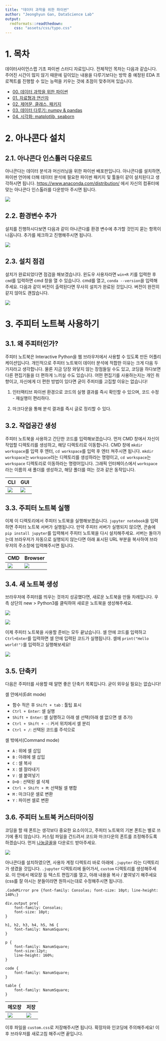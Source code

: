 ```yaml
---
title: "데이터 과학을 위한 파이썬"
author: "Jeonghyun Gan, DataScience Lab"
output: 
  rmdformats::readthedown:
    css: "assets/css/typo.css"
---
```




# 1. 목차

데이터사이언스랩 기초 파이썬 스터디 자료입니다. 전체적인 목차는 다음과 같습니다. 주어진 시간이 많지 않기 때문에 깊이있는 내용을 다루기보다는 방학 중 예정된 EDA 프로젝트를 진행할 수 있는 능력을 키우는 것에 초점이 맞추어져 있습니다.

- [00. 데이터 과학을 위한 파이썬](https://yonseidslab.github.io/pyfords/)
- [01. 자료형과 연산자](https://yonseidslab.github.io/pyfords/page1)
- [02. 제어문, 클래스, 패키지](https://yonseidslab.github.io/pyfords/page2)
- [03. 데이터 다루기: numpy & pandas](https://yonseidslab.github.io/pyfords/page3)
- [04. 시각화: matplotlib, seaborn](https://yonseidslab.github.io/pyfords/page4)

# 2. 아나콘다 설치

## 2.1. 아나콘다 인스톨러 다운로드

아나콘다는 데이터 분석과 머신러닝을 위한 파이썬 배포판입니다. 아나콘다를 설치하면, 파이썬 언어에 더해 데이터 분석에 필요한 파이썬 패키지 및 툴들이 같이 설치된다고 생각하시면 됩니다. https://www.anaconda.com/distribution/ 에서 자신의 컴퓨터에 맞는 아나콘다 인스톨러를 다운받아 주시면 됩니다.

![](./assets/figs/conda.png)


## 2.2. 환경변수 추가

설치를 진행하시다보면 다음과 같이 아나콘다를 환경 변수에 추가할 것인지 묻는 항목이 나옵니다. 추가를 체크하고 진행해주시면 됩니다.

![](./assets/figs/envpath.png)

## 2.3. 설치 점검

설치가 완료되었다면 점검을 해보겠습니다. 윈도우 사용자라면 `win+R` 키를 입력한 후 `cmd`를 입력하면 cmd 창을 열 수 있습니다. cmd를 열고, `conda --version`을 입력해주세요. 다음과 같이 버전이 출력된다면 무사히 설치가 완료된 것입니다. 버전이 완전히 같지 않아도 괜찮습니다.

![](./assets/figs/condaver.png)

# 3. 주피터 노트북 사용하기

## 3.1. 왜 주피터인가?

주피터 노트북은 Interactive Python을 웹 브라우저에서 사용할 수 있도록 만든 어플리케이션입니다. 개인적으로 주피터 노트북이 데이터 분석에 적합한 이유는 크게 다음 두 가지라고 생각합니다. 물론 지금 당장 와닿지 않는 장점들일 수도 있고, 코딩을 하다보면 다른 편집기들을 더 편하게 느끼실 수도 있습니다. 어떤 편집기를 사용하는지는 개인 취향이고, 자신에게 더 편한 방법이 있다면 굳이 주피터를 고집할 이유는 없습니다!

1. 인터랙티브 파이썬 환경으로 코드의 실행 결과를 즉시 확인할 수 있으며, 코드 수정 - 재실행이 편리하다.

2. 마크다운을 통해 분석 결과를 즉시 글로 정리할 수 있다.

## 3.2. 작업공간 생성

주피터 노트북을 사용하고 간단한 코드를 입력해보겠습니다. 먼저 CMD 창에서 자신이 작업할 디렉토리를 생성하고, 해당 디렉토리로 이동합니다. CMD 창에 `mkdir workspace`를 입력 후 엔터,  `cd workspace`를 입력 후 엔터 쳐주시면 됩니다. `mkdir workspace`는 `workspace`라는 디렉토리를 생성하라는 명령이고, `cd workspace`는 `workspace` 디렉토리로 이동하라는 명령어입니다. 그래픽 인터페이스에서 `workspace`라는 이름의 새 폴더를 생성하고, 해당 폴더를 여는 것과 같은 동작입니다.

CLI|GUI
---|---
![](./assets/figs/workspace.png)|![](./assets/figs/workspaceGUI.png)


## 3.3. 주피터 노트북 실행

이제 이 디렉토리에서 주피터 노트북을 실행해보겠습니다. `jupyter notebook`을 입력하면 주피터 노트북 서버가 실행됩니다. 만약 주피터 서버가 실행되지 않으면, 콘솔에 `pip install jupyter`를 입력해서 주피터 노트북을 다시 설치해주세요. 서버는 돌아가는데 브라우저가 자동으로 실행되지 않는다면 아래 표시된 URL 부분을 복사하여 브라우저의 주소창에 입력해주시면 됩니다.

CMD|Browser
---|---
![](./assets/figs/jupyterURL.png)|![](./assets/figs/jupyter.png)


## 3.4. 새 노트북 생성

브라우저에 주피터를 띄우는 것까지 성공했다면, 새로운 노트북을 만들 차례입니다. 우측 상단의 new > Python3를 클릭하여 새로운 노트북을 생성해주세요.

![](./assets/figs/newNotebook.png)

![](./assets/figs/notebook.png)

이제 주피터 노트북을 사용할 준비는 모두 끝났습니다. 셀 안에 코드를 입력하고 `Ctrl+Enter`를 입력하면 셀 안에 입력된 코드가 실행됩니다. 셀에 `print("Hello world!")`를 입력하고 실행해보세요!

![](./assets/figs/helloworld.png)

## 3.5. 단축키

다음은 주피터를 사용할 때 알면 좋은 단축키 목록입니다. 굳이 외우실 필요는 없습니다! 

셀 안에서(Edit mode)

- 함수 적은 후 `Shift + tab` :  툴팁 표시
- `Ctrl + Enter`: 셀 실행 
- `Shift + Enter`: 셀 실행하고 아래 셀 선택(아래 셀 없으면 셀 추가)
- `Ctrl + Shift + -`: 커서 위치에서 셀 분리
- `Ctrl + /`: 선택된 코드를 주석으로

셀 밖에서(Command mode)

- `A` : 위에 셀 삽입
- `B` : 아래에 셀 삽입
- `C` : 셀 복사
- `X` : 셀 잘라내기
- `V` : 셀 붙여넣기
- `D+D` : 선택된 셀 삭제
- `Ctrl + Shift + M`: 선택될 셀 병합
- `M` : 마크다운 셀로 변환
- `Y` : 파이썬 셀로 변환

## 3.6. 주피터 노트북 커스터마이징

코딩을 할 때 폰트는 생각보다 중요한 요소이이고, 주피터 노트북의 기본 폰트는 별로 쓰기에 좋지 않습니다. 커스텀 파일을 건드려서 코드와 마크다운의 폰트를 조정해주도록 하겠습니다. 먼저 [나눔글꼴](https://hangeul.naver.com/2017/nanum)을 다운로드 받아주세요. 

![](./assets/figs/jupyterPath.png)

아나콘다를 설치하였으면, 사용자 계정 디렉토리 바로 아래에 `.jupyter` 라는 디렉토리가 생겼을 것입니다. `.jupyter` 디렉토리에 들어가서, `custom` 디렉토리를 생성해주세요. 이 안에서 메모장 등 텍스트 편집기를 열고, 아래 내용을 복사 / 붙여넣기 해주세요(css를 잘 아시는 분들이라면 원하시는대로 수정해주시면 됩니다). 

```
.CodeMirror pre {font-family: Consolas; font-size: 10pt; line-height: 140%;}

div.output pre{
    font-family: Consolas;
    font-size: 10pt;
}

h1, h2, h3, h4, h5, h6 {
	font-family: NanumSquare;
}

p {
	font-family: NanumSquare;
	font-size:12pt;
	line-height: 160%;
}

code {
	font-family: NanumSquare;
}

table {
	font-family: NanumSquare;
}
```
메모장|저장
---|---
![](./assets/figs/jupyterCustom.png)|![](./assets/figs/jupyterCss.png)

이후 파일을 `custom.css`로 저장해주시면 됩니다. 확장자와 인코딩에 주의해주세요! 이후 브라우저를 새로고침 해주시면 끝입니다.

